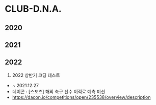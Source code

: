 # CLUB-D.N.A.

## 2020

## 2021

## 2022
1. 2022 상반기 코딩 테스트
  +  ~ 2021.12.27
  + 데이콘 : [스포츠] 해외 축구 선수 이적료 예측 미션
  + https://dacon.io/competitions/open/235538/overview/description

